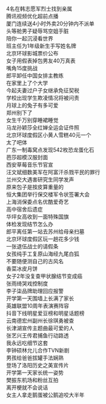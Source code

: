 4名在韩志愿军烈士找到亲属  
腾讯视频优化超前点播  
厦门连续送4小时外卖20分钟内不派单  
头等舱男子疑辱骂空姐手脏  
陪你一起沉浸看世界  
班主任为1年级新生手写姓名牌  
北京环球影城票价公布  
女子用假表掉包男友40万真表  
嘴角15度挑战  
郎平卸任中国女排主教练  
在家里上了个大学  
今起夫妻过户子女继承免征契税  
学校出现学生欺凌情况将被问责  
月球上的兔子有多可爱  
郑州别下了  
女生千万别穿睡裙睡觉  
马龙孙颖莎全红婵全运会证件照  
北京环球度假区小黄人雪糕40元一个  
太了吧体  
广东一制毒窝点发现542枚恐龙蛋化石  
芭莎超模汉服封面  
西安草莓音乐节官宣  
汪文斌细数美军在阿富汗杀戮平民的罪行  
兰州交大遇害研究生同学发声  
原来包子是按皮算重量的  
恒大集团举行保交楼军令状签署大会  
上海消保委点名优酷爱奇艺  
高中宿舍后遗症  
华坪女高收到一面特殊国旗  
体检发现结节怎么办  
郎平离任第一站去苏州给母亲扫墓  
北京环球度假区玩一趟花多少钱  
一张退伍战士的请假条  
女孩纯手工复原山海经九尾白狐  
不要随便测自己的古风名  
香菜冰皮月饼  
女子2年没复查甲状腺结节变成癌  
张雨绮哭戏控制度  
李子柒品牌助理回应报警  
开学第一天围墙上长满了家长  
英雄联盟10周年表演赛阵容  
抖音下线明星爱豆榜和明星话题榜  
云南德宏州副州长徐琪勇被查  
长津湖宣传主题曲最可爱的人  
张艺兴王传君捕鱼行动路透  
我永远吃细节这套  
李钟硕林允儿合作TVN新剧  
男孩给爸爸拔罐手法娴熟  
登场了洛阳历史之美宣传片  
开学第一天家长统一姿势  
樊振东机场和粉丝互拍  
离开梗就不会说话  
女主人拿走鹅蛋被公鹅追咬大半年  
